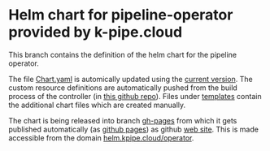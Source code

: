 # Helm chart for pipeline-operator provided by k-pipe.cloud

This branch contains the definition of the helm chart for the pipeline operator.

The file [Chart.yaml](./charts/pipeline/Chart.yaml) is automically updated using the [current version](./version). The custom resource definitions are 
automatically pushed from the build process of the controller (in [this github repo]()). Files under [templates](./charts/pipeline/templates) contain the additional 
chart files which are created manually.

The chart is being released into branch [gh-pages](https://github.com/k-pipe/pipeline-operator-helm-chart/tree/gh-pages) 
from which it gets published automatically (as [github pages](https://github.com/k-pipe/pipeline-operator-helm-chart/settings/pages)) as
github [web site](https://k-pipe.github.io/pipeline-operator-helm-chart/). This is made accessible from the domain [helm.kpipe.cloud/operator](https://helm.kpipe.cloud/operator).

